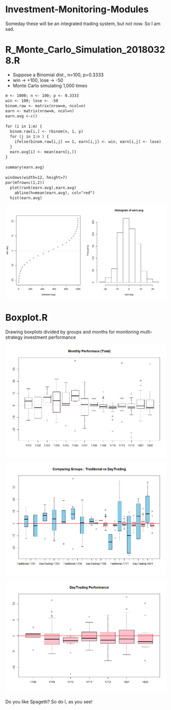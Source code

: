 # Investment-Monitoring-Modules
Someday these will be an integrated trading system, but not now. So I am sad.

# R_Monte_Carlo_Simulation_20180328.R
- Suppose a Binomial dist., n=100, p=0.3333
- win -> +100, lose -> -50
- Monte Carlo simulating 1,000 times

<pre><code>m <- 1000; n <- 100; p <- 0.3333
win <- 100; lose <- -50
binom.raw <- matrix(nrow=m, ncol=n)
earn <- matrix(nrow=m, ncol=n)
earn.avg <-c()

for (i in 1:m) {
  binom.raw[i,] <- rbinom(n, 1, p)
  for (j in 1:n ) {
    ifelse(binom.raw[i,j] == 1, earn[i,j] <- win, earn[i,j] <- lose)
  }
  earn.avg[i] <- mean(earn[i,])
}

summary(earn.avg)

windows(width=12, height=7)
par(mfrow=c(1,2)) 
  plot(rank(earn.avg),earn.avg)
    abline(h=mean(earn.avg), col="red")
  hist(earn.avg)</code></pre>

![monte_carlo_100](https://github.com/kimpro82/Investment-Monitoring-Modules/blob/master/images/monte_carlo_100.png)

# Boxplot.R
Drawing boxplots divided by groups and months 
for monitoring multi-strategy investment performance

![Boxplot_1_total](https://github.com/kimpro82/Investment-Monitoring-Modules/blob/master/images/Boxplot_1_total_201801.png)

![Boxplot_2_groups](https://github.com/kimpro82/Investment-Monitoring-Modules/blob/master/images/Boxplot_2_groups_201801.png)

![Boxplot_3_subset](https://github.com/kimpro82/Investment-Monitoring-Modules/blob/master/images/Boxplot_3_subset_201801.png)

Do you like Spagetti? So do I, as you see!

